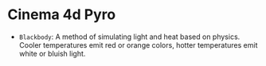 # Cinema 4d Pyro

- `Blackbody`: A method of simulating light and heat based on physics. Cooler temperatures emit red or orange colors, hotter temperatures emit white or bluish light.
